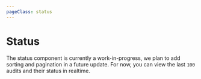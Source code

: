 ```yaml
---
pageClass: status
---
```

# Status

The status component is currently a work-in-progress, we plan to add sorting and pagination in a future update. For now, you can view the last `100` audits and their status in realtime.

<StatusList/>
